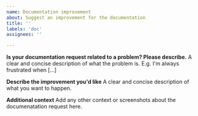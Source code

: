 ```yaml
---
name: Documentation improvement
about: Suggest an improvement for the documentation
title: ''
labels: 'doc'
assignees: ''

---
```


**Is your documentation request related to a problem? Please describe.**
A clear and concise description of what the problem is. E.g. I'm always frustrated when [...]

**Describe the improvement you'd like**
A clear and concise description of what you want to happen.

**Additional context**
Add any other context or screenshots about the documenatation request here.
